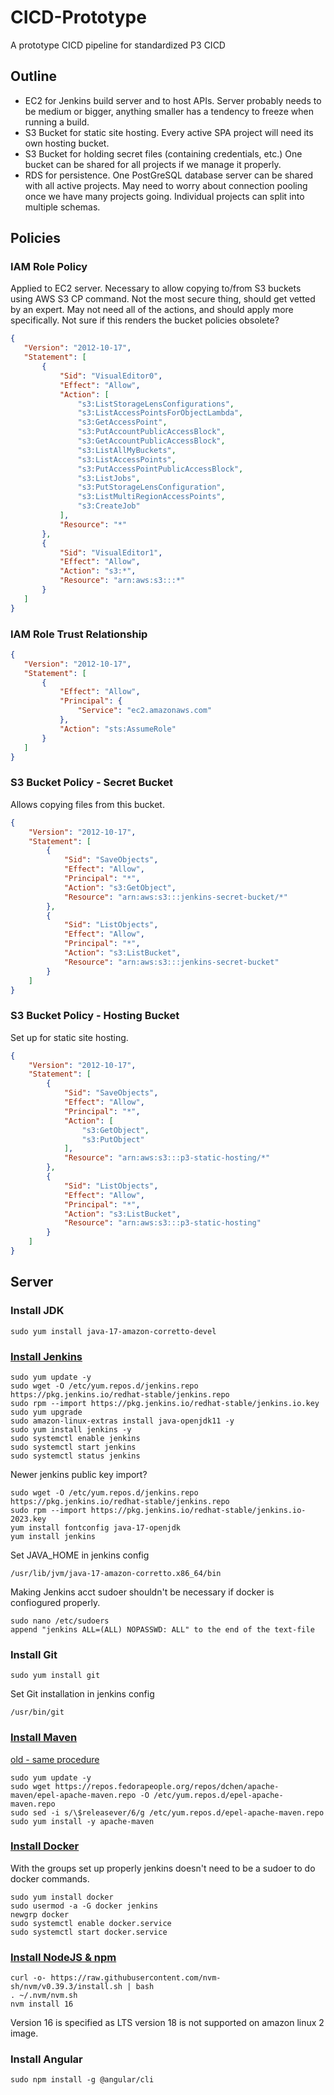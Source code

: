 # CICD-Prototype
A prototype CICD pipeline for standardized P3 CICD     

## Outline
 - EC2 for Jenkins build server and to host APIs. Server probably needs to be medium or bigger, anything smaller has a tendency to freeze when running a build.
 - S3 Bucket for static site hosting. Every active SPA project will need its own hosting bucket.
 - S3 Bucket for holding secret files (containing credentials, etc.) One bucket can be shared for all projects if we manage it properly.
 - RDS for persistence. One PostGreSQL database server can be shared with all active projects. May need to worry about connection pooling once we have many projects going. Individual projects can split into multiple schemas.

## Policies
### IAM Role Policy
Applied to EC2 server. Necessary to allow copying to/from S3 buckets using AWS S3 CP command. Not the most secure thing, should get vetted by an expert. May not need all of the actions, and should apply more specifically. Not sure if this renders the bucket policies obsolete?
 ```JSON
 {
    "Version": "2012-10-17",
    "Statement": [
        {
            "Sid": "VisualEditor0",
            "Effect": "Allow",
            "Action": [
                "s3:ListStorageLensConfigurations",
                "s3:ListAccessPointsForObjectLambda",
                "s3:GetAccessPoint",
                "s3:PutAccountPublicAccessBlock",
                "s3:GetAccountPublicAccessBlock",
                "s3:ListAllMyBuckets",
                "s3:ListAccessPoints",
                "s3:PutAccessPointPublicAccessBlock",
                "s3:ListJobs",
                "s3:PutStorageLensConfiguration",
                "s3:ListMultiRegionAccessPoints",
                "s3:CreateJob"
            ],
            "Resource": "*"
        },
        {
            "Sid": "VisualEditor1",
            "Effect": "Allow",
            "Action": "s3:*",
            "Resource": "arn:aws:s3:::*"
        }
    ]
}
 ```
 ### IAM Role Trust Relationship
 ```JSON
 {
    "Version": "2012-10-17",
    "Statement": [
        {
            "Effect": "Allow",
            "Principal": {
                "Service": "ec2.amazonaws.com"
            },
            "Action": "sts:AssumeRole"
        }
    ]
}
 ```

### S3 Bucket Policy - Secret Bucket
Allows copying files from this bucket.
```JSON
{
    "Version": "2012-10-17",
    "Statement": [
        {
            "Sid": "SaveObjects",
            "Effect": "Allow",
            "Principal": "*",
            "Action": "s3:GetObject",
            "Resource": "arn:aws:s3:::jenkins-secret-bucket/*"
        },
        {
            "Sid": "ListObjects",
            "Effect": "Allow",
            "Principal": "*",
            "Action": "s3:ListBucket",
            "Resource": "arn:aws:s3:::jenkins-secret-bucket"
        }
    ]
}
```

### S3 Bucket Policy - Hosting Bucket
Set up for static site hosting.
```JSON
{
    "Version": "2012-10-17",
    "Statement": [
        {
            "Sid": "SaveObjects",
            "Effect": "Allow",
            "Principal": "*",
            "Action": [
                "s3:GetObject",
                "s3:PutObject"
            ],
            "Resource": "arn:aws:s3:::p3-static-hosting/*"
        },
        {
            "Sid": "ListObjects",
            "Effect": "Allow",
            "Principal": "*",
            "Action": "s3:ListBucket",
            "Resource": "arn:aws:s3:::p3-static-hosting"
        }
    ]
}
```


## Server
### Install JDK
```
sudo yum install java-17-amazon-corretto-devel
```


### [Install Jenkins](https://www.jenkins.io/doc/tutorials/tutorial-for-installing-jenkins-on-AWS/)
```
sudo yum update -y
sudo wget -O /etc/yum.repos.d/jenkins.repo https://pkg.jenkins.io/redhat-stable/jenkins.repo
sudo rpm --import https://pkg.jenkins.io/redhat-stable/jenkins.io.key
sudo yum upgrade
sudo amazon-linux-extras install java-openjdk11 -y
sudo yum install jenkins -y
sudo systemctl enable jenkins
sudo systemctl start jenkins
sudo systemctl status jenkins
```
Newer jenkins public key import?
```
sudo wget -O /etc/yum.repos.d/jenkins.repo https://pkg.jenkins.io/redhat-stable/jenkins.repo
sudo rpm --import https://pkg.jenkins.io/redhat-stable/jenkins.io-2023.key
yum install fontconfig java-17-openjdk
yum install jenkins
```

Set JAVA_HOME in jenkins config
```
/usr/lib/jvm/java-17-amazon-corretto.x86_64/bin
```

Making Jenkins acct sudoer shouldn't be necessary if docker is confiogured properly.
```
sudo nano /etc/sudoers  
append "jenkins ALL=(ALL) NOPASSWD: ALL" to the end of the text-file  
```

### Install Git
```
sudo yum install git
```
Set Git installation in jenkins config
```
/usr/bin/git
```

### [Install Maven](https://docs.aws.amazon.com/neptune/latest/userguide/iam-auth-connect-prerq.html)
[old - same procedure](https://awswithatiq.com/how-to-install-apache-maven-on-amazon-linux-2/)
```
sudo yum update -y  
sudo wget https://repos.fedorapeople.org/repos/dchen/apache-maven/epel-apache-maven.repo -O /etc/yum.repos.d/epel-apache-maven.repo  
sudo sed -i s/\$releasever/6/g /etc/yum.repos.d/epel-apache-maven.repo  
sudo yum install -y apache-maven  
```

### [Install Docker](https://www.cyberciti.biz/faq/how-to-install-docker-on-amazon-linux-2/)
With the groups set up properly jenkins doesn't need to be a sudoer to do docker commands.
```
sudo yum install docker
sudo usermod -a -G docker jenkins
newgrp docker
sudo systemctl enable docker.service
sudo systemctl start docker.service
```


### [Install NodeJS & npm](https://docs.aws.amazon.com/sdk-for-javascript/v2/developer-guide/setting-up-node-on-ec2-instance.html)
```
curl -o- https://raw.githubusercontent.com/nvm-sh/nvm/v0.39.3/install.sh | bash
. ~/.nvm/nvm.sh
nvm install 16
```
Version 16 is specified as LTS version 18 is not supported on amazon linux 2 image.

### Install Angular
```
sudo npm install -g @angular/cli
```
